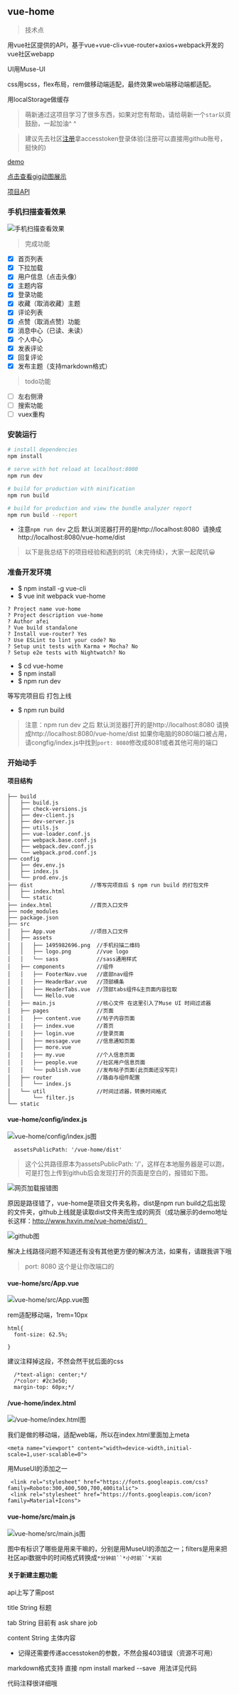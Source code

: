 ## vue-home

>技术点 

用vue社区提供的API，基于vue+vue-cli+vue-router+axios+webpack开发的vue社区webapp

UI用Muse-UI

css用scss，flex布局，rem做移动端适配，最终效果web端移动端都适配。

用localStorage做缓存

>萌新通过这项目学习了很多东西，如果对您有帮助，请给萌新一个`star`以资鼓励，一起加油^ ^

> 建议先去社区[注册](https://www.vue-js.com/signup)拿accesstoken登录体验(注册可以直接用github账号，挺快的)

[demo](http://www.hxvin.me/vue-home/dist/)

[点击查看gig动图展示](http://ooytyiziz.bkt.clouddn.com/QQ20170623-230734-HD.gif)

[项目API](https://www.vue-js.com/api/)
### 手机扫描查看效果
![手机扫描查看效果](https://github.com/Hxvin/vue-home/blob/master/src/assets/1495982696.png)

> 完成功能

- [x] 首页列表
- [x] 下拉加载
- [x] 用户信息（点击头像）
- [x] 主题内容
- [x] 登录功能
- [x] 收藏（取消收藏）主题
- [x] 评论列表
- [x] 点赞（取消点赞）功能
- [x] 消息中心（已读、未读）
- [x] 个人中心
- [x] 发表评论
- [x] 回复评论
- [x] 发布主题（支持markdown格式）

> todo功能
- [ ] 左右侧滑
- [ ] 搜索功能
- [ ] vuex重构

### 安装运行

``` bash
# install dependencies
npm install

# serve with hot reload at localhost:8080
npm run dev

# build for production with minification
npm run build

# build for production and view the bundle analyzer report
npm run build --report
```
* 注意`npm run dev` 之后 默认浏览器打开的是http://localhost:8080  请换成http://localhost:8080/vue-home/dist

> 以下是我总结下的项目经验和遇到的坑（未完待续），大家一起爬坑😀


### 准备开发环境

* $ npm install -g vue-cli 
* $ vue init webpack vue-home

```
? Project name vue-home
? Project description vue-home
? Author afei
? Vue build standalone
? Install vue-router? Yes
? Use ESLint to lint your code? No
? Setup unit tests with Karma + Mocha? No
? Setup e2e tests with Nightwatch? No
```

* $ cd vue-home
* $ npm install
* $ npm run dev

等写完项目后 打包上线
* $ npm run build

>注意：npm run dev 之后 默认浏览器打开的是http://localhost:8080  请换成http://localhost:8080/vue-home/dist
>如果你电脑的8080端口被占用，请congfig/index.js中找到`port: 8080`修改成8081或者其他可用的端口


### 开始动手

#### 项目结构

```
├── build
│   ├── build.js
│   ├── check-versions.js
│   ├── dev-client.js
│   ├── dev-server.js
│   ├── utils.js
│   ├── vue-loader.conf.js
│   ├── webpack.base.conf.js
│   ├── webpack.dev.conf.js
│   └── webpack.prod.conf.js
├── config
│   ├── dev.env.js
│   ├── index.js
│   └── prod.env.js
├── dist                  //等写完项目后 $ npm run build 的打包文件
│   ├── index.html
│   └── static
├── index.html            //首页入口文件
├── node_modules
├── package.json          
├── src
│   ├── App.vue           //项目入口文件
│   ├── assets
│   │   ├── 1495982696.png  //手机扫描二维码
│   │   ├── logo.png        //vue logo
│   │   └── sass            //sass通用样式
│   ├── components          //组件
│   │   ├── FooterNav.vue   //底部nav组件
│   │   ├── HeaderBar.vue   //顶部横条
│   │   ├── HeaderTabs.vue  //顶部tabs组件&主页面内容拉取
│   │   └── Hello.vue        
│   ├── main.js             //核心文件 在这里引入了Muse UI 时间过滤器
│   ├── pages               //页面
│   │   ├── content.vue     //帖子内容页面  
│   │   ├── index.vue       //首页
│   │   ├── login.vue       //登录页面
│   │   ├── message.vue     //信息通知页面
│   │   ├── more.vue        
│   │   ├── my.vue          //个人信息页面
│   │   ├── people.vue      //社区用户信息页面
│   │   └── publish.vue     //发布帖子页面(此页面还没写完)
│   ├── router              //路由与组件配置
│   │   └── index.js 
│   └── util                //时间过滤器，转换时间格式
│       └── filter.js
└── static
```
#### vue-home/config/index.js 

![vue-home/config/index.js图](http://upload-images.jianshu.io/upload_images/5287253-30138bb5cd33b265.png?imageMogr2/auto-orient/strip%7CimageView2/2/w/1240)

``  
assetsPublicPath: '/vue-home/dist'
``

> 这个公共路径原本为assetsPublicPath: '/'，这样在本地服务器是可以跑，可是打包上传到github后会发现打开的页面是空白的，报错如下图。


![网页加载报错图](http://upload-images.jianshu.io/upload_images/5287253-82edc72f02251f48.png?imageMogr2/auto-orient/strip%7CimageView2/2/w/1240)

原因是路径错了，vue-home是项目文件夹名称，dist是npm run build之后出现的文件夹，github上线就是读取dist文件夹而生成的网页（成功展示的demo地址长这样：http://www.hxvin.me/vue-home/dist/）


![github图](http://upload-images.jianshu.io/upload_images/5287253-86ca75ba374431a7.png?imageMogr2/auto-orient/strip%7CimageView2/2/w/1240)

解决上线路径问题不知道还有没有其他更方便的解决方法，如果有，请跟我讲下哦

> port: 8080 这个是让你改端口的

#### vue-home/src/App.vue 
![vue-home/src/App.vue图](http://upload-images.jianshu.io/upload_images/5287253-711de34d2a7e98b0.png?imageMogr2/auto-orient/strip%7CimageView2/2/w/1240)


rem适配移动端，1rem=10px

```
html{
  font-size: 62.5%;
 
}

```
建议注释掉这段，不然会然干扰后面的css

```
  /*text-align: center;*/
  /*color: #2c3e50;
  margin-top: 60px;*/
```
#### /vue-home/index.html

![/vue-home/index.html图](http://upload-images.jianshu.io/upload_images/5287253-6c3ef9e8a11a259b.png?imageMogr2/auto-orient/strip%7CimageView2/2/w/1240)

我们是做的移动端，适配web端，所以在index.html里面加上meta

```
<meta name="viewport" content="width=device-width,initial-scale=1,user-scalable=0">
```
用MuseUI的添加之一

```
 <link rel="stylesheet" href="https://fonts.googleapis.com/css?family=Roboto:300,400,500,700,400italic">
 <link rel="stylesheet" href="https://fonts.googleapis.com/icon?family=Material+Icons">  
```

#### vue-home/src/main.js

![vue-home/src/main.js图](http://upload-images.jianshu.io/upload_images/5287253-6dbc7c159543aefc.png?imageMogr2/auto-orient/strip%7CimageView2/2/w/1240)

图中有标识了哪些是用来干嘛的，分别是用MuseUI的添加之一；filters是用来把社区api数据中的时间格式转换成`*分钟前``*小时前``*天前`

#### 关于新建主题功能

api上写了需post

title String 标题

tab String 目前有 ask share job

content String 主体内容

* 记得还需要传递accesstoken的参数，不然会报403错误（资源不可用）

markdown格式支持 直接 npm install marked --save  用法详见代码

代码注释很详细哦
